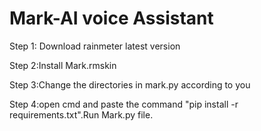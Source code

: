 # Mark-AI voice Assistant

Step 1: Download rainmeter latest version 

Step 2:Install Mark.rmskin

Step 3:Change the directories in mark.py according to you

Step 4:open cmd and paste the command "pip install -r requirements.txt".Run Mark.py file.
